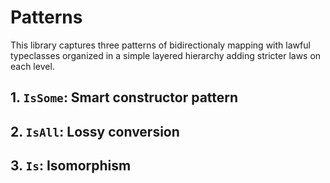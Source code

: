 
# Patterns

This library captures three patterns of bidirectionaly mapping with lawful typeclasses organized in a simple layered hierarchy adding stricter laws on each level.

## 1. `IsSome`: Smart constructor pattern

## 2. `IsAll`: Lossy conversion

## 3. `Is`: Isomorphism
